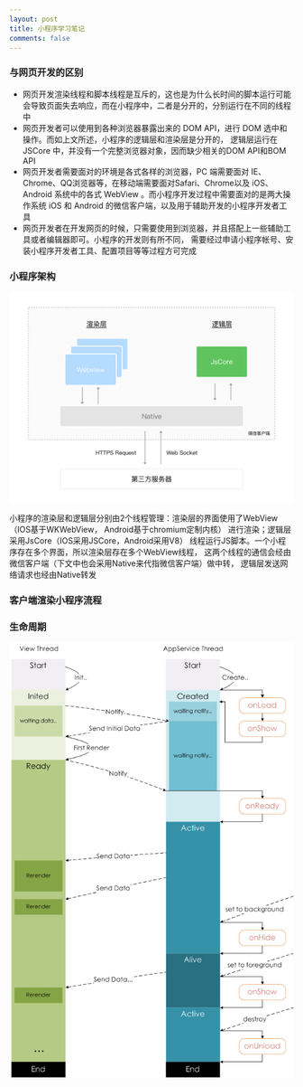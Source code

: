 ```yaml
---
layout: post
title: 小程序学习笔记
comments: false
---
```


### 与网页开发的区别

+ 网页开发渲染线程和脚本线程是互斥的，这也是为什么长时间的脚本运行可能会导致页面失去响应，而在小程序中，二者是分开的，分别运行在不同的线程中
+ 网页开发者可以使用到各种浏览器暴露出来的 DOM API，进行 DOM 选中和操作。而如上文所述，小程序的逻辑层和渲染层是分开的，
逻辑层运行在 JSCore 中，并没有一个完整浏览器对象，因而缺少相关的DOM API和BOM API
+ 网页开发者需要面对的环境是各式各样的浏览器，PC 端需要面对 IE、Chrome、QQ浏览器等，在移动端需要面对Safari、Chrome以及 iOS、Android 系统中的各式 WebView
 。而小程序开发过程中需要面对的是两大操作系统 iOS 和 Android 的微信客户端，以及用于辅助开发的小程序开发者工具
+ 网页开发者在开发网页的时候，只需要使用到浏览器，并且搭配上一些辅助工具或者编辑器即可。小程序的开发则有所不同，
需要经过申请小程序帐号、安装小程序开发者工具、配置项目等等过程方可完成

### 小程序架构

![小程序架构](../images/小程序架构.png)

小程序的渲染层和逻辑层分别由2个线程管理：渲染层的界面使用了WebView（IOS基于WKWebView，
Android基于chromium定制内核） 进行渲染；逻辑层采用JsCore（IOS采用JSCore，Android采用V8）
线程运行JS脚本。一个小程序存在多个界面，所以渲染层存在多个WebView线程，
这两个线程的通信会经由微信客户端（下文中也会采用Native来代指微信客户端）做中转，
逻辑层发送网络请求也经由Native转发

### 客户端渲染小程序流程


### 生命周期

![小程序Page生命周期](../images/Page生命周期.png)

